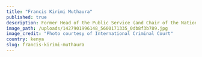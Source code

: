 ```yaml
---
title: "Francis Kirimi Muthaura"
published: true
description: Former Head of the Public Service (and Chair of the National Security Advisory Committee) and Secretary to the Cabinet of the Republic of Kenya
image_path: /uploads/1427901996148_5600171335_0db8f3b789.jpg
image_credit: "Photo courtesy of International Criminal Court"
country: kenya
slug: francis-kirimi-muthaura
---
```


